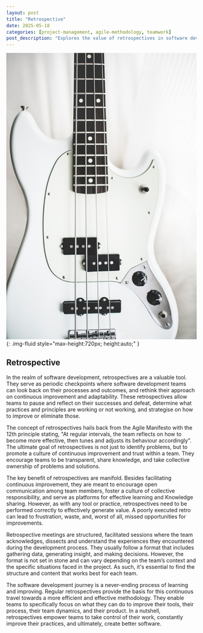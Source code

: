 ```yaml
---
layout: post
title: "Retrospective"
date: 2025-05-18
categories: [project-management, agile-methodology, teamwork]
post_description: "Explores the value of retrospectives in software development, highlighting their role in continuous improvement, team learning, and agile practices."
---
```


![Image](/assets/gb0bdc4a3fd0cdbf11432630db01549cb66ab1fe871a9e756166c9ced2bd3118a1311bcc08afb802d94e52a0e87f814064156182f700b89dc75f24f103785b175_1280.jpg){: .img-fluid style="max-height:720px; height:auto;" }

## Retrospective

In the realm of software development, retrospectives are a valuable tool. They serve as periodic checkpoints where software development teams can look back on their processes and outcomes, and rethink their approach on continuous improvement and adaptability. These retrospectives allow teams to pause and reflect on their successes and defeat, determine what practices and principles are working or not working, and strategise on how to improve or eliminate those.

The concept of retrospectives hails back from the Agile Manifesto with the 12th principle stating, "At regular intervals, the team reflects on how to become more effective, then tunes and adjusts its behaviour accordingly". The ultimate goal of retrospectives is not just to identify problems, but to promote a culture of continuous improvement and trust within a team. They encourage teams to be transparent, share knowledge, and take collective ownership of problems and solutions.

The key benefit of retrospectives are manifold. Besides facilitating continuous improvement, they are meant to encourage open communication among team members, foster a culture of collective responsibility, and serve as platforms for effective learning and Knowledge sharing. However, as with any tool or practice, retrospectives need to be performed correctly to effectively generate value. A poorly executed retro can lead to frustration, waste, and, worst of all, missed opportunities for improvements.

Retrospective meetings are structured, facilitated sessions where the team acknowledges, dissects and understand the experiences they encountered during the development process. They usually follow a format that includes gathering data, generating insight, and making decisions. However, the format is not set in stone and can vary depending on the team’s context and the specific situations faced in the project. As such, it's essential to find the structure and content that works best for each team.

The software development journey is a never-ending process of learning and improving. Regular retrospectives provide the basis for this continuous travel towards a more efficient and effective methodology. They enable teams to specifically focus on what they can do to improve their tools, their process, their team dynamics, and their product. In a nutshell, retrospectives empower teams to take control of their work, constantly improve their practices, and ultimately, create better software.

